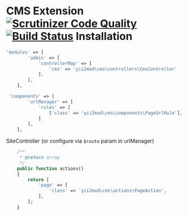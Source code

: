 CMS Extension
[![Scrutinizer Code Quality](https://scrutinizer-ci.com/g/yii2mod/cms/badges/quality-score.png?b=master)](https://scrutinizer-ci.com/g/yii2mod/cms/?branch=master) [![Build Status](https://scrutinizer-ci.com/g/yii2mod/cms/badges/build.png?b=master)](https://scrutinizer-ci.com/g/yii2mod/cms/build-status/master)
Installation
======================================
```php
'modules' => [
        'admin' => [
            'controllerMap' => [
                'cms' => 'yii2mod\cms\controllers\CmsController'
            ],
        ],
    ],
```

```php
 'components' => [
        'urlManager' => [
            'rules' => [
                ['class' => 'yii2mod\cms\components\PageUrlRule'],
            ]
        ],
    ],
```
SiteController (or configure via `$route` param in urlManager)
```php
    /**
     * @return array
     */
    public function actions()
    {
        return [
            'page' => [
                'class' => 'yii2mod\cms\actions\PageAction',
            ],
        ];
    }
```
